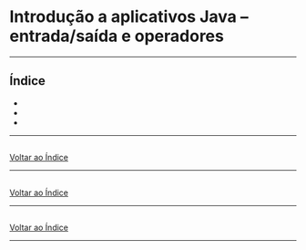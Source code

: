 # Introdução a aplicativos Java – entrada/saída e operadores


---

## <a name="indice">Índice</a>

- [](#parte1)   
- [](#parte2)   
- [](#parte3)   

---

## <a name="parte1"></a>


[Voltar ao Índice](#indice)

---

## <a name="parte2"></a>


[Voltar ao Índice](#indice)

---

## <a name="parte3"></a>


[Voltar ao Índice](#indice)

---
